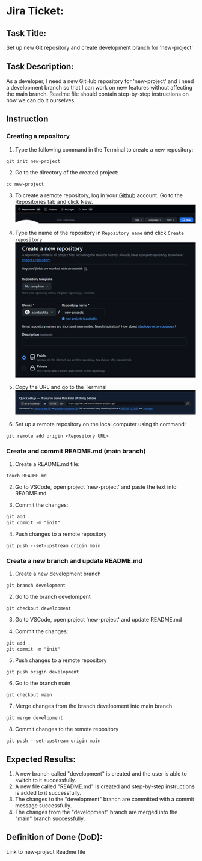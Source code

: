 # Jira Ticket:

## Task Title: 
Set up new Git repository and create development branch for 'new-project'

## Task Description:

As a developer, I need a new GitHub repository for 'new-project' and i need a development branch so that I can work on new features without affecting the main branch. 
Readme file should contain step-by-step instructions on how we can do it ourselves.

## Instruction

### Creating a repository

1. Type the following command in the Terminal to create a new repository:
```
git init new-project
```

2. Go to the directory of the created project:
```
cd new-project
```

3. To create a remote repository, log in your [Github]() account. Go to the Repositories tab and click New.
![new repo](/assets/new-repo.png)

4. Type the name of the repository in `Repository name` and click `Create repository`
![create repo](/assets/create-repo.png)

5. Copy the URL and go to the Terminal
![url repo](/assets/url-repo.png)

6. Set up a remote repository on the local computer using th command:
```
git remote add origin <Repository URL>
```

### Create and commit README.md (main branch)

1. Create a README.md file:
```
touch README.md
```

2. Go to VSCode, open project 'new-project' and paste the text into README.md

3. Commit the changes:
```
git add .
git commit -m "init"
```

4. Push changes to a remote repository
```
git push --set-upstream origin main
```

### Create a new branch and update README.md

1. Create a new development branch
```
git branch development
```

2. Go to the branch develompent
```
git checkout development
```

3. Go to VSCode, open project 'new-project' and update README.md

4. Commit the changes:
```
git add .
git commit -m "init"
```

5. Push changes to a remote repository
```
git push origin development
```

6. Go to the branch main
```
git checkout main
```

7. Merge changes from the branch development into main branch
```
git merge development
```

8. Commit changes to the remote repository
```
git push --set-upstream origin main
```


## Expected Results:

1. A new branch called "development" is created and the user is able to switch to it successfully.
2. A new file called "README.md" is created and step-by-step instructions is added to it successfully.
3. The changes to the "development" branch are committed with a commit message successfully.
4. The changes from the "development" branch are merged into the "main" branch successfully.


## Definition of Done (DoD):

Link to new-project Readme file